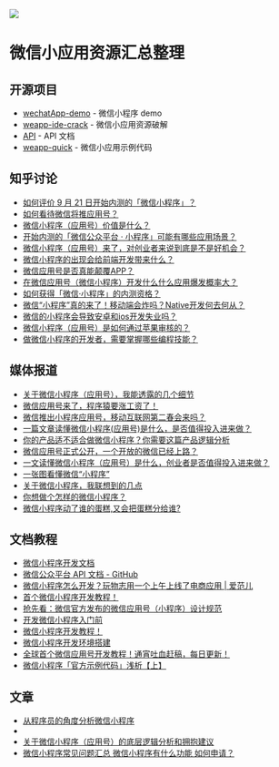 ![](https://cloud.githubusercontent.com/assets/324764/18769116/e6c33c30-815c-11e6-8d34-5a50b7f4af74.png)

# 微信小应用资源汇总整理

## 开源项目

- [wechatApp-demo](https://github.com/xwartz/wechatApp-demo) - 微信小程序 demo
- [weapp-ide-crack](https://github.com/gavinkwoe/weapp-ide-crack/blob/master/README.md) - 微信小应用资源破解
- [API](https://github.com/gztchan/wechat-mini-app/tree/master/page/API) - API 文档
- [weapp-quick](https://github.com/phodal/weapp-quick) - 微信小应用示例代码

## 知乎讨论

- [如何评价 9 月 21 日开始内测的「微信小程序」？](https://www.zhihu.com/question/50874500)
- [如何看待微信将推应用号？](https://www.zhihu.com/question/39374074)
- [微信小程序（应用号）价值是什么？](https://www.zhihu.com/question/50875544)
- [开始内测的「微信公众平台 · 小程序」可能有哪些应用场景？](https://www.zhihu.com/question/50871887)
- [微信小程序（应用号）来了，对创业者来说到底是不是好机会？](https://www.zhihu.com/question/50885176)
- [微信小程序的出现会给前端开发带来什么？](https://www.zhihu.com/question/50900987)
- [微信应用号是否真能颠覆APP？](https://www.zhihu.com/question/50878415)
- [在微信应用号（微信小程序）开发什么什么应用爆发概率大？](https://www.zhihu.com/question/50878674)
- [如何获得「微信·小程序」的内测资格？](https://www.zhihu.com/question/50875630)
- [微信“小程序”真的来了！移动端会炸吗？Native开发何去何从？](https://www.zhihu.com/question/50874710)
- [微信的小程序会导致安卓和ios开发失业吗？](https://www.zhihu.com/question/50879269)
- [微信小程序（应用号）是如何通过苹果审核的？](https://www.zhihu.com/question/50879437)
- [做微信小程序的开发者，需要掌握哪些编程技能？](https://www.zhihu.com/question/50886759)

## 媒体报道

- [关于微信小程序（应用号），我能透露的几个细节](https://kenengba.com/post/3515.html)
- [微信应用号来了，程序猿要涨工资了！](http://www.pmcaff.com/article/index/411074173930624)
- [微信推出小程序应用号，移动互联网第二春会来吗？](http://36kr.com/topics/98)
- [一篇文章读懂微信小程序(应用号)是什么，是否值得投入进来做？](http://www.woshipm.com/it/417887.html)
- [你的产品适不适合做微信小程序？你需要这篇产品逻辑分析](https://www.huxiu.com/article/164700.html)
- [微信应用号正式公开，一个开放的微信已经上路？](https://www.huxiu.com/article/164634.html)
- [一文读懂微信小程序（应用号）是什么，创业者是否值得投入进来做？](https://www.huxiu.com/article/164679.html)
- [一张图看懂微信“小程序”](http://wenda.louqun.com/article/107593)
- [关于微信小程序，我联想到的几点](https://zi.com/w/a/b32fJp)
- [你想做个怎样的微信小程序？](http://www.880917.com/wang/10850.html)
- [微信小程序动了谁的蛋糕,又会把蛋糕分给谁?](http://it.sohu.com/20160922/n468981595.shtml)

## 文档教程

- [微信小程序开发文档](http://wxopen.notedown.cn/)
- [微信公众平台 API 文档 - GitHub](https://github.com/Notedown-cn/wxopen)
- [微信小程序怎么开发？玩物志用一个上午上线了电商应用 | 爱范儿](http://www.ifanr.com/721124)
- [首个微信小程序开发教程！](http://gold.xitu.io/entry/57e34d6bd2030900691e9ad7)
- [抢先看：微信官方发布的微信应用号（小程序）设计规范](http://www.woshipm.com/ucd/418190.html)
- [开发微信小程序入门前](https://laravel-china.org/topics/2890)
- [微信小程序开发教程！](https://xituqu.com/508.html)
- [微信小程序开发环境搭建](http://blog.csdn.net/xiehuimx/article/details/52629657)
- [全球首个微信应用号开发教程！通宵吐血赶稿，每日更新！](https://my.oschina.net/wwnick/blog/750055)
- [微信小程序「官方示例代码」浅析【上】](https://zhuanlan.zhihu.com/p/22574282?refer=phodal)

## 文章

- [从程序员的角度分析微信小程序](http://blog.csdn.net/yulianlin/article/details/52621413)
- [](http://www.jianshu.com/p/060c6f3dd4e8)
- [关于微信小程序（应用号）的底层逻辑分析和拥抱建议](https://zhuanlan.zhihu.com/p/22565340)
- [微信小程序常见问题汇总 微信小程序有什么功能 如何申请？](http://kulianw.com/keji/201609/18558.html)

